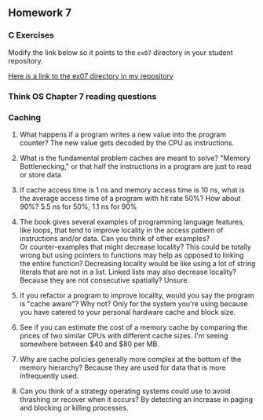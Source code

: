 ## Homework 7

### C Exercises

Modify the link below so it points to the `ex07` directory in your
student repository.

[Here is a link to the ex07 directory in my repository](https://github.com/iblancett/ExercisesInC/tree/master/exercises/ex07)

### Think OS Chapter 7 reading questions

### Caching

1) What happens if a program writes a new value into the program counter? The new value gets decoded by the CPU as instructions.

2) What is the fundamental problem caches are meant to solve? "Memory Bottlenecking," or that half the instructions in a program are just to read or store data

3) If cache access time is 1 ns and memory access time is 10 ns, what is the average
access time of a program with hit rate 50%?  How about 90%?  5.5 ns for 50%, 1.1 ns for 90%

4) The book gives several examples of programming language features, like loops, that tend
to improve locality in the access pattern of instructions and/or data.  Can you think of other examples?  
Or counter-examples that might decrease locality?  This could be totally wrong but using pointers to functions may help as opposed to linking the entire function?  Decreasing locality would be like using a lot of string literals that are not in a list.  Linked lists may also decrease locality?  Because they are not consecutive spatially?  Unsure.

5)  If you refactor a program to improve locality, would you say the program is "cache aware"?  Why not?  Only for the system you're using because you have catered to your personal hardware cache and block size.

6) See if you can estimate the cost of a memory cache by comparing the prices of two similar CPUs with different cache sizes. I'm seeing somewhere between $40 and $80 per MB.

7) Why are cache policies generally more complex at the bottom of the memory hierarchy? Because they are used for data that is more infrequently used.

8) Can you think of a strategy operating systems could use to avoid thrashing or recover when it occurs? By detecting an increase in paging and blocking or killing processes.
